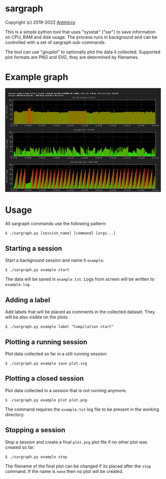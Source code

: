 # sargraph

Copyright (c) 2019-2022 [Antmicro](https://www.antmicro.com)

This is a simple python tool that uses "sysstat" ("sar") to save information on CPU, RAM and disk usage.
The process runs in background and can be controlled with a set of sargraph sub-commands.

The tool can use "gnuplot" to optionally plot the data it collected.
Supported plot formats are PNG and SVG, they are determined by filenames.


# Example graph

![graph](graph.png)


# Usage
All sargraph commands use the following pattern:
```
$ ./sargraph.py [session_name] [command] [args...]
```

## Starting a session
Start a background session and name it `example`:
```
$ ./sargraph.py example start
```

The data will be saved in `example.txt`.
Logs from screen will be written to `example.log`.

## Adding a label
Add labels that will be placed as comments in the collected dataset.
They will be also visible on the plots:
```
$ ./sargraph.py example label "Compilation start"
```

## Plotting a running session
Plot data collected so far in a still running session:
```
$ ./sargraph.py example save plot.svg
```

## Plotting a closed session
Plot data collected in a session that is not running anymore.
```
$ ./sargraph.py example plot plot.png
```
The command requires the `example.txt` log file to be present in the working directory.

## Stopping a session
Stop a session and create a final `plot.png` plot file if no other plot was created so far:
```
$ ./sargraph.py example stop
```

The filename of the final plot can be changed if its placed after the `stop` command.
If the name is `none` then no plot will be created.

